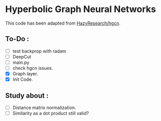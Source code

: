 # Hyperbolic Graph Neural Networks
This code has been adapted from [HazyResearch/hgcn](https://github.com/HazyResearch/hgcn/tree/master).

## To-Do :
 - [ ] test backprop with radam
 - [ ] DeepCut
 - [ ] main.py
 - [ ] check hgcn issues.
 - [x] Graph layer.
 - [x] Init Code.

## Study about :
 - [ ] Distance matrix normalization.
 - [ ] Similarity as a dot product still valid?
